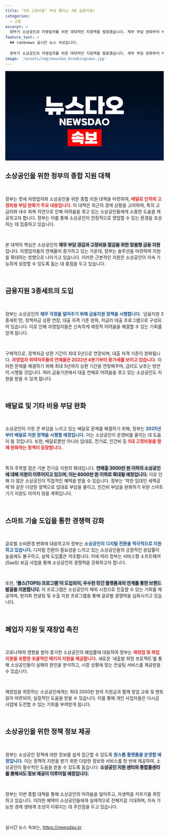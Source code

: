 ```yaml
---
title: ‘5대 고정비용’ 부담 줄이는 3종 금융지원!
categories:
  - 고용
excerpt: >
  정부가 소상공인과 자영업자를 위한 대대적인 지원책을 발표했습니다. 채무 부담 완화부터 배달료 인하까지, 경영난 해소를 위한 희망의 메시지가 전해집니다. 클릭하여 자세한 내용을 확인하세요!
feature_text: >
  ## ranknews 실시간 뉴스 속보입니다.

  정부가 소상공인과 자영업자를 위한 대대적인 지원책을 발표했습니다. 채무 부담 완화부터 배달료 인하까지, 경영난 해소를 위한 희망의 메시지가 전해집니다. 클릭하여 자세한 내용을 확인하세요!
image: '/assets/img/newsdao_breakingnews.jpg'
---
```


<p><img src="/assets/img/newsdao_breakingnews.jpg" alt="ranknews 속보" /></p>

<h2 data-ke-size="size26">소상공인을 위한 정부의 종합 지원 대책</h2>

<p data-ke-size="size16">&nbsp;</p>

<p>정부는 영세 자영업자와 소상공인을 위한 종합 지원 대책을 마련하여, <b><span style="color: #ee2323;">배달료 인하와 고정비용 부담 완화가 주요 내용입니다.</span></b> 이 대책은 최근의 경제 상황을 고려하여, 특히 고금리와 내수 회복 지연으로 인해 어려움을 겪고 있는 소상공인들에게 소중한 도움을 제공하고자 합니다. 정부는 이를 통해 소상공인이 안정적으로 영업할 수 있는 환경을 조성하는 데 집중하고 있습니다. </p>

<p data-ke-size="size16">&nbsp;</p>

<p>본 대책의 핵심은 소상공인의 <b><span style="background-color: #21538527;">채무 부담 경감과 고정비용 절감을 위한 맞춤형 금융 지원</span></b>입니다. 자영업자들의 연체율이 증가하고 있는 가운데, 정부는 솔루션을 마련하여 지원을 확대하는 방향으로 나아가고 있습니다. 이러한 근본적인 지원은 소상공인이 지속 가능하게 성장할 수 있도록 돕는 데 중점을 두고 있습니다.</p>

<p data-ke-size="size16">&nbsp;</p>

<h2 data-ke-size="size26">금융지원 3종세트의 도입</h2>

<p data-ke-size="size16">&nbsp;</p>

<p>정부는 소상공인의 <b><span style="color: #1a5490;">채무 걱정을 덜어주기 위해 금융지원 정책을 시행합니다.</span></b> ‘금융지원 3종세트’란, 정책자금 상환 연장, 대출 자격 기준 완화, 저금리 대출 프로그램으로 구성되어 있습니다. 이로 인해 자영업자들은 신속하게 재정적 어려움을 해결할 수 있는 기회를 얻게 됩니다. </p>

<p data-ke-size="size16">&nbsp;</p>

<p>구체적으로, 정책자금 상환 기간이 최대 5년으로 연장되며, 대출 자격 기준이 완화됩니다. <b><span style="color: #ee2323;">자영업자 취약차주들의 연체율은 2022년 4분기부터 증가세를 보이고 있습니다.</span></b> 이러한 문제를 해결하기 위해 최대 5년까지 상환 기간을 연장해주며, 금리도 낮추는 방안이 시행될 것입니다. 여러 금융기관에서 대출 연체로 어려움을 겪고 있는 소상공인도 지원을 받을 수 있게 됩니다.</p>

<p data-ke-size="size16">&nbsp;</p>

<h2 data-ke-size="size26">배달료 및 기타 비용 부담 완화</h2>

<p data-ke-size="size16">&nbsp;</p>

<p>소상공인이 가장 큰 부담을 느끼고 있는 배달료 문제를 해결하기 위해, 정부는 <b><span style="color: #1a5490;">2025년부터 배달료 지원 정책을 시행할 예정입니다.</span></b> 이는 소상공인이 운영비를 줄이는 데 도움이 될 것입니다. 또한, 배달료뿐만 아니라 임대료, 전기료, 인건비 등 <b><span style="color: #ee2323;">5대 고정비용을 함께 완화하는 정책이 등장합니다.</span></b> </p>

<p data-ke-size="size16">&nbsp;</p>

<p>특히 주목할 점은 기본 전기료 지원의 확대입니다. <b><span style="background-color: #21538527;">연매출 3000만 원 이하의 소상공인에 대해 지원이 이루어지고 있으며, 이는 6000만 원 이하로 확대될 예정입니다.</span></b> 이로 인해 더 많은 소상공인이 직접적인 혜택을 받을 수 있습니다. 정부는 '착한 임대인 세액공제'와 같은 다양한 정책으로 임대료 부담을 줄이고, 인건비 부담을 완화하기 위한 스마트 기기 지원도 아끼지 않을 계획입니다. </p>

<p data-ke-size="size16">&nbsp;</p>

<h2 data-ke-size="size26">스마트 기술 도입을 통한 경쟁력 강화</h2>

<p data-ke-size="size16">&nbsp;</p>

<p>글로벌 소비환경 변화에 대응하고자 정부는 <b><span style="color: #1a5490;">소상공인의 디지털 전환을 적극적으로 지원하고 있습니다.</span></b> 디지털 전환의 필요성을 느끼고 있는 소상공인들의 긍정적인 응답률이 높음에도 불구하고, 실제 도입률은 저조합니다. 이에 따라 정부는 서비스형 소프트웨어(SaaS) 보급 사업을 통해 소상공인의 경쟁력을 강화하고자 합니다. </p>

<p data-ke-size="size16">&nbsp;</p>

<p>또한, <b><span style="background-color: #21538527;">'톱스(TOPS) 프로그램'이 도입되어, 우수한 민간 플랫폼과의 연계를 통한 브랜드 발굴을 지원합니다.</span></b> 이 프로그램은 소상공인이 해외 시장으로 진출할 수 있는 기회를 제공하며, 현지화 컨설팅 및 수출 지원 프로그램을 통해 글로벌 경쟁력을 심화시키고 있습니다.</p>

<p data-ke-size="size16">&nbsp;</p>

<h2 data-ke-size="size26">폐업자 지원 및 재창업 촉진</h2>

<p data-ke-size="size16">&nbsp;</p>

<p>코로나19의 영향을 받아 증가한 소상공인의 폐업률에 대응하여 정부는 <b><span style="color: #ee2323;">재창업 및 취업 지원을 포함한 포괄적인 패키지 지원을 제공합니다.</span></b> 새로운 ‘새출발 희망 프로젝트’를 통해 소상공인들이 실패의 원인을 분석하고, 시장 상황에 맞는 컨설팅 서비스를 제공받을 수 있습니다.</p>

<p data-ke-size="size16">&nbsp;</p>

<p>재창업을 희망하는 소상공인에게는 최대 2000만 원의 지원금과 함께 창업 교육 및 멘토링이 마련되어, 실질적인 도움을 받을 수 있습니다. 이를 통해 개인 사업자들은 다시금 사업에 도전할 수 있는 기회를 부여받게 됩니다.</p>

<p data-ke-size="size16">&nbsp;</p>

<h2 data-ke-size="size26">소상공인을 위한 정책 정보 제공</h2>

<p data-ke-size="size16">&nbsp;</p>

<p>정부는 소상공인 정책에 대한 정보를 쉽게 접근할 수 있도록 <b><span style="color: #1a5490;">원스톱 플랫폼을 운영할 예정입니다.</span></b> 이는 정책적 지원을 받기 위한 다양한 정보와 서비스를 한 번에 제공하여, 소상공인이 필수적인 도움을 받을 수 있도록 돕습니다. <b><span style="background-color: #21538527;">소상공인 지원 센터와 통합콜센터를 통해서도 정보 제공이 이루어질 예정입니다.</span></b></p>

<p data-ke-size="size16">&nbsp;</p>

<p>정부는 이번 종합 대책을 통해 소상공인의 어려움을 덜어주고, 자생력을 키우기를 희망하고 있습니다. 이러한 혜택이 소상공인들에게 실제적으로 전해지길 기대하며, 지속 가능한 경제 생태계 조성이 이뤄지는 데 주안점을 두고 있습니다. </p>

<p data-ke-size="size16">&nbsp;</p>
실시간 뉴스 속보는, <a href="https://newsdao.kr" rel="dofollow">https://newsdao.kr</a>


